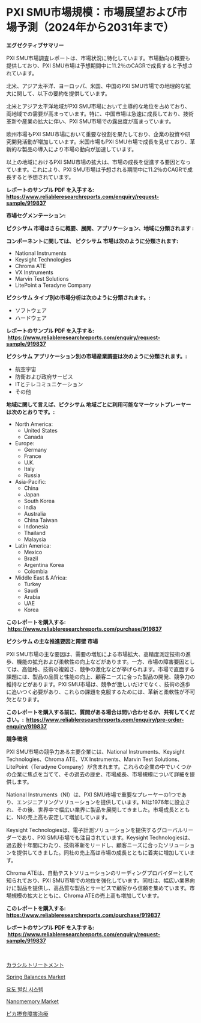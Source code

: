 <p><h1>PXI SMU市場規模：市場展望および市場予測（2024年から2031年まで）</h1></p><p><strong>エグゼクティブサマリー</strong></p>
<p><p>PXI SMU市場調査レポートは、市場状況に特化しています。市場動向の概要も提供しており、PXI SMU市場は予想期間中に11.2％のCAGRで成長すると予想されています。</p><p>北米、アジア太平洋、ヨーロッパ、米国、中国のPXI SMU市場での地理的な拡大に関して、以下の要約を提供しています。</p><p>北米とアジア太平洋地域がPXI SMU市場において主導的な地位を占めており、両地域での需要が高まっています。特に、中国市場は急速に成長しており、技術革新や産業の拡大に伴い、PXI SMU市場での露出度が高まっています。</p><p>欧州市場もPXI SMU市場において重要な役割を果たしており、企業の投資や研究開発活動が増加しています。米国市場もPXI SMU市場で成長を見せており、革新的な製品の導入により市場の動向が加速しています。</p><p>以上の地域におけるPXI SMU市場の拡大は、市場の成長を促進する要因となっています。これにより、PXI SMU市場は予想される期間中に11.2％のCAGRで成長すると予想されています。</p></p>
<p><strong>レポートのサンプル PDF を入手する: <a href="https://www.reliableresearchreports.com/enquiry/request-sample/919837">https://www.reliableresearchreports.com/enquiry/request-sample/919837</a></strong></p>
<p><strong>市場セグメンテーション:</strong></p>
<p><strong> ピクシサム 市場はさらに概要、展開、アプリケーション、地域に分類されます :</strong></p>
<p><strong>コンポーネントに関しては、 ピクシサム 市場は次のように分類されます: &nbsp;</strong></p>
<p><ul><li>National Instruments</li><li>Keysight Technologies</li><li>Chroma ATE</li><li>VX Instruments</li><li>Marvin Test Solutions</li><li>LitePoint a Teradyne Company</li></ul></p>
<p><strong> ピクシサム タイプ別の市場分析は次のように分類されます。:</strong></p>
<p><ul><li>ソフトウェア</li><li>ハードウェア</li></ul></p>
<p><strong>レポートのサンプル PDF を入手する: &nbsp;<a href="https://www.reliableresearchreports.com/enquiry/request-sample/919837">https://www.reliableresearchreports.com/enquiry/request-sample/919837</a></strong></p>
<p><strong> ピクシサム アプリケーション別の市場産業調査は次のように分類されます。:</strong></p>
<p><ul><li>航空宇宙</li><li>防衛および政府サービス</li><li>ITとテレコミュニケーション</li><li>その他</li></ul></p>
<p><strong>地域に関して言えば、ピクシサム 地域ごとに利用可能なマーケットプレーヤーは次のとおりです。:</strong></p>
<p><ul>
    <li>
        North America:
        <ul>
            <li>United States</li>
            <li>Canada</li>
        </ul>
    </li>
    <li>
        Europe:
        <ul>
            <li>Germany</li>
            <li>France</li>
            <li>U.K.</li>
            <li>Italy</li>
            <li>Russia</li>
        </ul>
    </li>
    <li>
        Asia-Pacific:
        <ul>
            <li>China</li>
            <li>Japan</li>
            <li>South Korea</li>
            <li>India</li>
            <li>Australia</li>
            <li>China Taiwan</li>
            <li>Indonesia</li>
            <li>Thailand</li>
            <li>Malaysia</li>
        </ul>
    </li>
    <li>
        Latin America:
        <ul>
            <li>Mexico</li>
            <li>Brazil</li>
            <li>Argentina Korea</li>
            <li>Colombia</li>
        </ul>
    </li>
    <li>
        Middle East & Africa:
        <ul>
            <li>Turkey</li>
            <li>Saudi</li>
            <li>Arabia</li>
            <li>UAE</li>
            <li>Korea</li>
        </ul>
    </li>
    </ul></p>
<p><strong>このレポートを購入する: &nbsp;<a href="https://www.reliableresearchreports.com/purchase/919837">https://www.reliableresearchreports.com/purchase/919837</a></strong></p>
<p><strong>ピクシサム の主な推進要因と障壁 市場</strong></p>
<p><p>PXI SMU市場の主な要因は、需要の増加による市場拡大、高精度測定技術の進歩、機能の拡充および柔軟性の向上などがあります。一方、市場の障害要因としては、高価格、技術の複雑さ、競争の激化などが挙げられます。市場で直面する課題には、製品の品質と性能の向上、顧客ニーズに合った製品の開発、競争力の維持などがあります。PXI SMU市場は、競争が激しいだけでなく、技術の進歩に追いつく必要があり、これらの課題を克服するためには、革新と柔軟性が不可欠となります。</p></p>
<p><strong>このレポートを購入する前に、質問がある場合は問い合わせるか、共有してください。:&nbsp; <a href="https://www.reliableresearchreports.com/enquiry/pre-order-enquiry/919837">https://www.reliableresearchreports.com/enquiry/pre-order-enquiry/919837</a></strong></p>
<p><strong>競争環境</strong></p>
<p><p>PXI SMU市場の競争力ある主要企業には、National Instruments、Keysight Technologies、Chroma ATE、VX Instruments、Marvin Test Solutions、LitePoint（Teradyne Company）が含まれます。これらの企業の中でいくつかの企業に焦点を当てて、その過去の歴史、市場成長、市場規模について詳細を提供します。</p><p>National Instruments（NI）は、PXI SMU市場で重要なプレーヤーの1つであり、エンジニアリングソリューションを提供しています。NIは1976年に設立され、その後、世界中で幅広い業界に製品を展開してきました。市場成長とともに、NIの売上高も安定して増加しています。</p><p>Keysight Technologiesは、電子計測ソリューションを提供するグローバルリーダーであり、PXI SMU市場でも注目されています。Keysight Technologiesは、過去数十年間にわたり、技術革新をリードし、顧客ニーズに合ったソリューションを提供してきました。同社の売上高は市場の成長とともに着実に増加しています。</p><p>Chroma ATEは、自動テストソリューションのリーディングプロバイダーとして知られており、PXI SMU市場での地位を強化しています。同社は、幅広い業界向けに製品を提供し、高品質な製品とサービスで顧客から信頼を集めています。市場規模の拡大とともに、Chroma ATEの売上高も増加しています。</p></p>
<p><strong>このレポートを購入する: &nbsp; <a href="https://www.reliableresearchreports.com/purchase/919837">https://www.reliableresearchreports.com/purchase/919837</a></strong></p>
<p><strong>レポートのサンプル PDF を入手する: &nbsp;<a href="https://www.reliableresearchreports.com/enquiry/request-sample/919837">https://www.reliableresearchreports.com/enquiry/request-sample/919837</a></strong><strong></strong></p>
<p>&nbsp;</p>
<p><p><a href="https://github.com/gfggqjbfys368009/Market-Research-Report-List-1/blob/main/9199337183021.md">カラシルトリートメント</a></p><p><a href="https://issuu.com/reportprime-2/docs/spring-balances-market-size-2030.pptx">Spring Balances Market</a></p><p><a href="https://github.com/vskv4779xr1/Market-Research-Report-List-1/blob/main/2193200183015.md">요도 벌킹 시스템</a></p><p><a href="https://github.com/luckyshygirl/Market-Research-Report-List-3/blob/main/nanomemory-market.md">Nanomemory Market</a></p><p><a href="https://github.com/vtbvgl20191192/Market-Research-Report-List-1/blob/main/2984754183022.md">ピカ摂食障害治療</a></p></p>